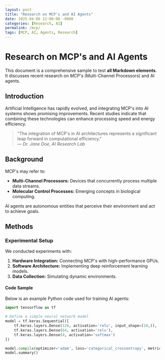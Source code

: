 ```yaml
---
layout: post
title: "Research on MCP's and AI Agents"
date: 2025-04-06 12:00:00 -0000
categories: [Research, AI]
permalink: /mcp/
tags: [MCP, AI, Agents, Research]
---
```


# Research on MCP's and AI Agents

This document is a comprehensive sample to test **all Markdown elements**. It discusses recent research on *MCP's* (Multi-Channel Processors) and AI agents.

## Introduction

Artificial Intelligence has rapidly evolved, and integrating MCP's into AI systems shows promising improvements. Recent studies indicate that combining these technologies can enhance processing speed and energy efficiency.

> "The integration of MCP's in AI architectures represents a significant leap forward in computational efficiency."  
> — *Dr. Jane Doe, AI Research Lab*

## Background

MCP's may refer to:
- **Multi-Channel Processors:** Devices that concurrently process multiple data streams.
- **Molecular Control Processes:** Emerging concepts in biological computing.

AI agents are autonomous entities that perceive their environment and act to achieve goals.

## Methods

### Experimental Setup

We conducted experiments with:
1. **Hardware Integration:** Connecting MCP's with high-performance GPUs.
2. **Software Architecture:** Implementing deep reinforcement learning models.
3. **Data Collection:** Simulating dynamic environments.

#### Code Sample

Below is an example Python code used for training AI agents:

```python
import tensorflow as tf

# Define a simple neural network model
model = tf.keras.Sequential([
    tf.keras.layers.Dense(128, activation='relu', input_shape=(10,)),
    tf.keras.layers.Dense(64, activation='relu'),
    tf.keras.layers.Dense(4, activation='softmax')
])

model.compile(optimizer='adam', loss='categorical_crossentropy', metrics=['accuracy'])
model.summary()